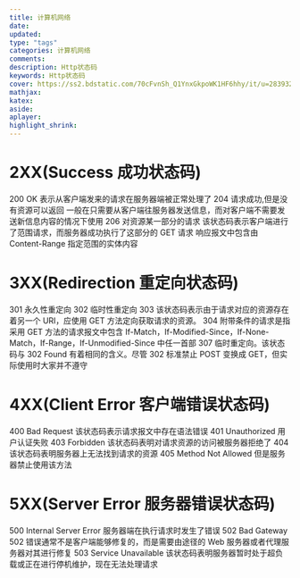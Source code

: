 ```yaml
---
title: 计算机网络
date:
updated:
type: "tags"
categories: 计算机网络
comments:
description: Http状态码
keywords: Http状态码
cover: https://ss2.bdstatic.com/70cFvnSh_Q1YnxGkpoWK1HF6hhy/it/u=283932388,350254066&fm=26&gp=0.jpg
mathjax:
katex:
aside:
aplayer:
highlight_shrink:
---
```


# 2XX(Success 成功状态码)
200 OK 表示从客户端发来的请求在服务器端被正常处理了
204 请求成功,但是没有资源可以返回 一般在只需要从客户端往服务器发送信息，而对客户端不需要发送新信息内容的情况下使用
206 对资源某一部分的请求 该状态码表示客户端进行了范围请求，而服务器成功执行了这部分的 GET 请求
响应报文中包含由 Content-Range 指定范围的实体内容

# 3XX(Redirection 重定向状态码)
301 永久性重定向
302 临时性重定向
303 该状态码表示由于请求对应的资源存在着另一个 URI，应使用 GET 方法定向获取请求的资源。
304 附带条件的请求是指采用 GET 方法的请求报文中包含 If-Match，If-Modified-Since，If-None-Match，If-Range，If-Unmodified-Since 中任一首部
307 临时重定向。该状态码与 302 Found 有着相同的含义。尽管 302 标准禁止 POST 变换成 GET，但实际使用时大家并不遵守

# 4XX(Client Error 客户端错误状态码)
400 Bad Request 该状态码表示请求报文中存在语法错误
401 Unauthorized 用户认证失败
403 Forbidden 该状态码表明对请求资源的访问被服务器拒绝了
404 该状态码表明服务器上无法找到请求的资源
405 Method Not Allowed 但是服务器禁止使用该方法

# 5XX(Server Error 服务器错误状态码)
500 Internal Server Error 服务器端在执行请求时发生了错误
502 Bad Gateway 502 错误通常不是客户端能够修复的，而是需要由途径的 Web 服务器或者代理服务器对其进行修复
503 Service Unavailable 该状态码表明服务器暂时处于超负载或正在进行停机维护，现在无法处理请求